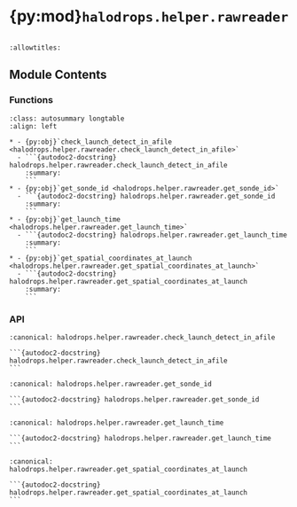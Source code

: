 # {py:mod}`halodrops.helper.rawreader`

```{py:module} halodrops.helper.rawreader
```

```{autodoc2-docstring} halodrops.helper.rawreader
:allowtitles:
```

## Module Contents

### Functions

````{list-table}
:class: autosummary longtable
:align: left

* - {py:obj}`check_launch_detect_in_afile <halodrops.helper.rawreader.check_launch_detect_in_afile>`
  - ```{autodoc2-docstring} halodrops.helper.rawreader.check_launch_detect_in_afile
    :summary:
    ```
* - {py:obj}`get_sonde_id <halodrops.helper.rawreader.get_sonde_id>`
  - ```{autodoc2-docstring} halodrops.helper.rawreader.get_sonde_id
    :summary:
    ```
* - {py:obj}`get_launch_time <halodrops.helper.rawreader.get_launch_time>`
  - ```{autodoc2-docstring} halodrops.helper.rawreader.get_launch_time
    :summary:
    ```
* - {py:obj}`get_spatial_coordinates_at_launch <halodrops.helper.rawreader.get_spatial_coordinates_at_launch>`
  - ```{autodoc2-docstring} halodrops.helper.rawreader.get_spatial_coordinates_at_launch
    :summary:
    ```
````

### API

````{py:function} check_launch_detect_in_afile(a_file: str) -> bool
:canonical: halodrops.helper.rawreader.check_launch_detect_in_afile

```{autodoc2-docstring} halodrops.helper.rawreader.check_launch_detect_in_afile
```
````

````{py:function} get_sonde_id(a_file: str) -> str
:canonical: halodrops.helper.rawreader.get_sonde_id

```{autodoc2-docstring} halodrops.helper.rawreader.get_sonde_id
```
````

````{py:function} get_launch_time(a_file: str) -> numpy.datetime64
:canonical: halodrops.helper.rawreader.get_launch_time

```{autodoc2-docstring} halodrops.helper.rawreader.get_launch_time
```
````

````{py:function} get_spatial_coordinates_at_launch(a_file: str) -> typing.List
:canonical: halodrops.helper.rawreader.get_spatial_coordinates_at_launch

```{autodoc2-docstring} halodrops.helper.rawreader.get_spatial_coordinates_at_launch
```
````
